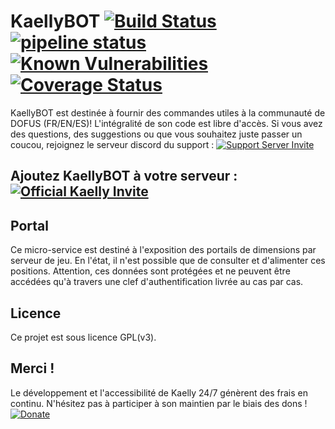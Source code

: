 # KaellyBOT [![Build Status](https://travis-ci.org/Kaysoro/KaellyBot.svg?branch=Kaelly-V2)](https://travis-ci.org/Kaysoro/KaellyBot) [![pipeline status](https://gitlab.com/Kaysoro/KaellyBot/badges/Kaelly-V2/pipeline.svg)](https://gitlab.com/Kaysoro/KaellyBot/commits/Kaelly-V2) [![Known Vulnerabilities](https://snyk.io/test/github/kaysoro/kaellybot/badge.svg?targetFile=pom.xml)](https://snyk.io/test/github/kaysoro/kaellybot?targetFile=pom.xml) [![Coverage Status](https://coveralls.io/repos/github/Kaysoro/KaellyBot/badge.svg?branch=Kaelly-V2)](https://coveralls.io/github/Kaysoro/KaellyBot?branch=Kaelly-V2)  

KaellyBOT est destinée à fournir des commandes utiles à la communauté de DOFUS (FR/EN/ES)! L'intégralité de son code est libre d'accès. Si vous avez des questions, des suggestions ou que vous souhaitez juste passer un coucou, rejoignez le serveur discord du support : [![Support Server Invite](https://img.shields.io/badge/Join-KaellyBOT%20Support-7289DA.svg?style=flat)](https://discord.gg/CyJCFDk)

## Ajoutez KaellyBOT à votre serveur : [![Official Kaelly Invite](https://img.shields.io/badge/Add-KaellyBOT-0199FE.svg?style=flat)](https://discordapp.com/oauth2/authorize?&client_id=202916641414184960&scope=bot)

## Portal  
Ce micro-service est destiné à l'exposition des portails de dimensions par serveur de jeu. En l'état, il n'est possible que de consulter et d'alimenter ces positions. Attention, ces données sont protégées et ne peuvent être accédées qu'à travers une clef d'authentification livrée au cas par cas.  

## Licence  

Ce projet est sous licence GPL(v3).

## Merci !  

Le développement et l'accessibilité de Kaelly 24/7 génèrent des frais en continu. N'hésitez pas à participer à son maintien par le biais des dons !   
[![Donate](https://www.paypalobjects.com/fr_FR/FR/i/btn/btn_donateCC_LG.gif)](https://www.paypal.com/cgi-bin/webscr?cmd=_s-xclick&hosted_button_id=89WTL4LXRZK98)
